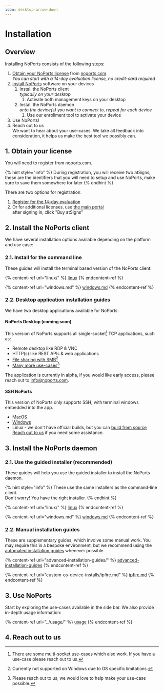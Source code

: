 ```yaml
---
icon: desktop-arrow-down
---
```


# Installation

## Overview

Installing NoPorts consists of the following steps:

1. [Obtain your NoPorts license](./#id-1.-obtain-your-license) from [noports.com](https://my.noports.com/no-ports-invite/14dayfreetrial)\
   _You can start with a 14-day evaluation license, no credit-card required_
2. [Install NoPorts](./#id-2.-install-noports) software on your devices
   1. Install the NoPorts client\
      _typically on your desktop_
      1. Activate both management keys on your desktop
   2. Install the NoPorts daemon\
      _onto the device(s) you want to connect to, repeat for each device_
      1. Use our enrollment tool to activate your device
3. Use NoPorts!
4. Reach out to us\
   We want to hear about your use-cases. We take all feedback into consideration, it helps us make the best tool we possibly can.&#x20;

## 1. Obtain your license

You will need to register from noports.com.

{% hint style="info" %}
During registration, you will receive two atSigns, these are the identifiers that you will need to setup and use NoPorts, make sure to save them somewhere for later
{% endhint %}

There are two options for registration:

1. [Register for the 14-day evaluation](https://my.noports.com/no-ports-invite/14dayfreetrial)&#x20;
2. Or for additional licenses, use [the main portal](https://my.noports.com/login)\
   after signing in, click "Buy atSigns"

## 2. Install the NoPorts client

We have several installation options available depending on the platform and use case:

### 2.1. Install for the command line

These guides will install the terminal based version of the NoPorts client:

{% content-ref url="linux/" %}
[linux](linux/)
{% endcontent-ref %}

{% content-ref url="windows.md" %}
[windows.md](windows.md)
{% endcontent-ref %}

### 2.2. Desktop application installation guides

We have two desktop applications available for NoPorts:

#### NoPorts Desktop (coming soon)

This version of NoPorts supports all single-socket[^1] TCP applications, such as:

* Remote desktop like RDP & VNC
* HTTP(s) like REST APIs & web applications
* [File sharing with SMB](#user-content-fn-2)[^2]
* [Many more use-cases](#user-content-fn-3)[^3]

The application is currently in alpha, if you would like early access, please reach out to [info@noports.com](mailto:info@noports.com).

#### **SSH NoPorts**

This version of NoPorts only supports SSH, with terminal windows embedded into the app.

* [MacOS](https://apps.apple.com/us/app/ssh-no-ports-desktop/id6476198591?mt=12)
* [Windows](https://apps.microsoft.com/detail/9pbx5vrvqc2z)
* Linux - we don't have official builds, but you can [build from source](https://github.com/atsign-foundation/noports/tree/trunk/packages/dart/sshnoports)\
  [Reach out to us](mailto:support@noports.com) if you need some assistance.

## 3. Install the NoPorts daemon

### 2.1. Use the guided installer (recommended)

These guides will help you use the guided installer to install the NoPorts daemon.

{% hint style="info" %}
These use the same installers as the command-line client.\
Don't worry! You have the right installer.
{% endhint %}

{% content-ref url="linux/" %}
[linux](linux/)
{% endcontent-ref %}

{% content-ref url="windows.md" %}
[windows.md](windows.md)
{% endcontent-ref %}

### 2.2. Manual installation guides

These are supplementary guides, which involve some manual work. You may require this in a bespoke environment, but we recommend using the [automated installation guides](./#id-2.1.-automated-installation-guides-recommended) whenever possible.

{% content-ref url="advanced-installation-guides/" %}
[advanced-installation-guides](advanced-installation-guides/)
{% endcontent-ref %}

{% content-ref url="custom-os-device-installs/ipfire.md" %}
[ipfire.md](custom-os-device-installs/ipfire.md)
{% endcontent-ref %}

## 3. Use NoPorts

Start by exploring the use-cases available in the side bar. We also provide in-depth usage information:

{% content-ref url="../usage/" %}
[usage](../usage/)
{% endcontent-ref %}

## 4. Reach out to us



[^1]: There are some multi-socket use-cases which also work. If you have a use-case please reach out to us.

[^2]: Currently not supported on Windows due to OS specific limitations.

[^3]: Please reach out to us, we would love to help make your use-case possible.
